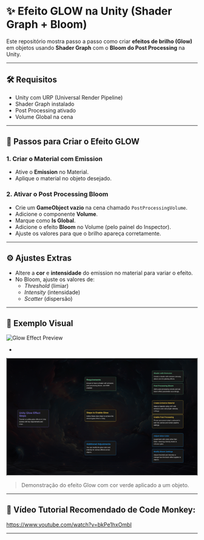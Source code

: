 # ✨ Efeito GLOW na Unity (Shader Graph + Bloom)

Este repositório mostra passo a passo como criar **efeitos de brilho (Glow)** em objetos usando **Shader Graph** com o **Bloom do Post Processing** na Unity.

---

## 🛠 Requisitos

- Unity com URP (Universal Render Pipeline)
- Shader Graph instalado
- Post Processing ativado
- Volume Global na cena

---

## 🌟 Passos para Criar o Efeito GLOW

### 1. Criar o Material com Emission
- Ative o **Emission** no Material.
- Aplique o material no objeto desejado.

### 2. Ativar o Post Processing Bloom
- Crie um **GameObject vazio** na cena chamado `PostProcessingVolume`.
- Adicione o componente **Volume**.
- Marque como **Is Global**.
- Adicione o efeito **Bloom** no Volume (pelo painel do Inspector).
- Ajuste os valores para que o brilho apareça corretamente.

---

## ⚙️ Ajustes Extras

- Altere a **cor** e **intensidade** do emission no material para variar o efeito.
- No Bloom, ajuste os valores de:
  - *Threshold* (limiar)
  - *Intensity* (intensidade)
  - *Scatter* (dispersão)

---

## 🧪 Exemplo Visual

![Glow Effect Preview](https://github.com/eliMassaqui/Efeito-GLOW-Na-Unity/blob/main/Captura%20de%20ecr%C3%A3%202025-06-12%20101710.png)

-
![](https://github.com/eliMassaqui/Efeito-GLOW-Na-Unity/blob/main/undefined_Unity_Glow_Effect_Steps.png)


> Demonstração do efeito Glow com cor verde aplicado a um objeto.

---

## 🎥 Vídeo Tutorial Recomendado de Code Monkey:
https://www.youtube.com/watch?v=bkPe1hxOmbI

---

